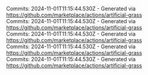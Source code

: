 Commits: 2024-11-01T11:15:44.530Z - Generated via https://github.com/marketplace/actions/artificial-grass
<br>
Commits: 2024-11-01T11:15:44.530Z - Generated via https://github.com/marketplace/actions/artificial-grass
<br>
Commits: 2024-11-01T11:15:44.530Z - Generated via https://github.com/marketplace/actions/artificial-grass
<br>
Commits: 2024-11-01T11:15:44.530Z - Generated via https://github.com/marketplace/actions/artificial-grass
<br>
Commits: 2024-11-01T11:15:44.530Z - Generated via https://github.com/marketplace/actions/artificial-grass
<br>
